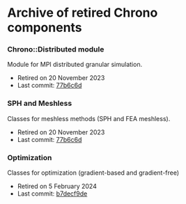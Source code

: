 Archive of retired Chrono components
====================================

### Chrono::Distributed module

Module for MPI distributed granular simulation.

- Retired on 20 November 2023
- Last commit: [77b6c6d](https://github.com/projectchrono/chrono/commit/77b6c6df997f7ffbaa777735d4fa2a49caab4417)


### SPH and Meshless

Classes for meshless methods (SPH and FEA meshless).

- Retired on 20 November 2023
- Last commit: [77b6c6d](https://github.com/projectchrono/chrono/commit/77b6c6df997f7ffbaa777735d4fa2a49caab4417)


### Optimization 

Classes for optimization (gradient-based and gradient-free)

- Retired on 5 February 2024
- Last commit: [b7decf9de](https://github.com/projectchrono/chrono/commit/b7decf9de3cabc8cd43994c3ab0706bacd138d58)

